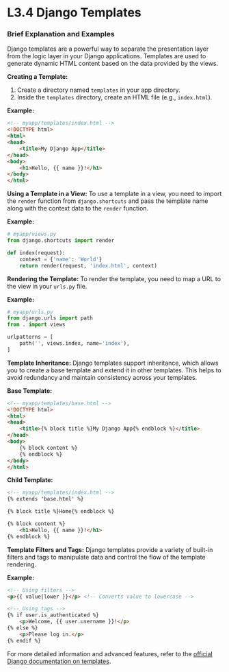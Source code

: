 # L3.4 Django Templates

### Brief Explanation and Examples

Django templates are a powerful way to separate the presentation layer from the logic layer in your Django applications. Templates are used to generate dynamic HTML content based on the data provided by the views.

**Creating a Template:**

1. Create a directory named `templates` in your app directory.
2. Inside the `templates` directory, create an HTML file (e.g., `index.html`).

**Example:**

```html
<!-- myapp/templates/index.html -->
<!DOCTYPE html>
<html>
<head>
    <title>My Django App</title>
</head>
<body>
    <h1>Hello, {{ name }}!</h1>
</body>
</html>

```

**Using a Template in a View:**
To use a template in a view, you need to import the `render` function from `django.shortcuts` and pass the template name along with the context data to the `render` function.

**Example:**

```python
# myapp/views.py
from django.shortcuts import render

def index(request):
    context = {'name': 'World'}
    return render(request, 'index.html', context)

```

**Rendering the Template:**
To render the template, you need to map a URL to the view in your `urls.py` file.

**Example:**

```python
# myapp/urls.py
from django.urls import path
from . import views

urlpatterns = [
    path('', views.index, name='index'),
]
```

**Template Inheritance:**
Django templates support inheritance, which allows you to create a base template and extend it in other templates. This helps to avoid redundancy and maintain consistency across your templates.

**Base Template:**

```html
<!-- myapp/templates/base.html -->
<!DOCTYPE html>
<html>
<head>
    <title>{% block title %}My Django App{% endblock %}</title>
</head>
<body>
    {% block content %}
    {% endblock %}
</body>
</html>
```

**Child Template:**

```html
<!-- myapp/templates/index.html -->
{% extends 'base.html' %}

{% block title %}Home{% endblock %}

{% block content %}
    <h1>Hello, {{ name }}!</h1>
{% endblock %}

```

**Template Filters and Tags:**
Django templates provide a variety of built-in filters and tags to manipulate data and control the flow of the template rendering.

**Example:**

```html
<!-- Using filters -->
<p>{{ value|lower }}</p> <!-- Converts value to lowercase -->

<!-- Using tags -->
{% if user.is_authenticated %}
    <p>Welcome, {{ user.username }}!</p>
{% else %}
    <p>Please log in.</p>
{% endif %}

```

For more detailed information and advanced features, refer to the [official Django documentation on templates](https://docs.djangoproject.com/en/stable/ref/templates/).